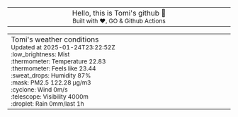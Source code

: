 
<div align="center">
<table>
<tbody>
<td align="center">
<img width="2000" height="0"><br>
Hello, this is Tomi's github 👋<br>
<sup>Built with ❤️, GO & Github Actions</sup><br>
<img width="2000" height="0">
</td>
</tbody>
</table>
</div>
<table>
<tbody>
<td align="left">
<img width="2000" height="0"><br>
Tomi's weather conditions<br>
<sup>Updated at 2025-01-24T23:22:52Z</sup><br>
<sup>:low_brightness: Mist</sup><br>
<sup>:thermometer: Temperature 22.83 </sup><br>
<sup>:thermometer: Feels like 23.44</sup><br>
<sup>:sweat_drops: Humidity 87%</sup><br>
<sup>:mask: PM2.5 122.28 μg/m3</sup><br>
<sup>:cyclone: Wind 0m/s </sup><br>
<sup>:telescope: Visibility 4000m </sup><br>
<sup>:droplet: Rain 0mm/last 1h </sup><br>
<img width="2000" height="0">
</td>
<td align="left">
<img width="2000" height="0"><br>
<br>
<img width="2000" height="0">
</td>
</tbody>
</table>
</div>
    